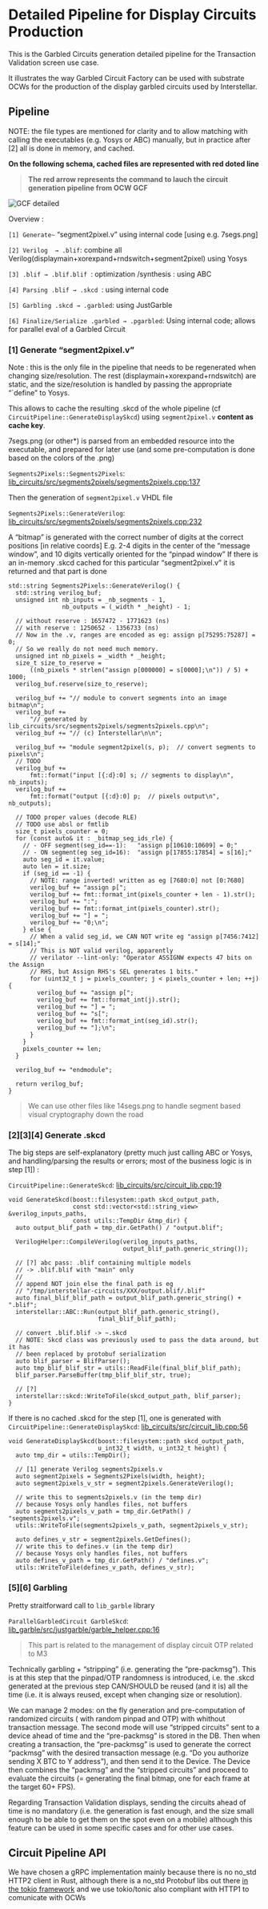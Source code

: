 # Detailed Pipeline for Display Circuits Production

This is the Garbled Circuits generation detailed pipeline for the Transaction Validation screen use case.

It illustrates the way Garbled Circuit Factory can be used with substrate OCWs for the production of the display garbled circuits used by Interstellar.

## Pipeline


NOTE: the file types are mentioned for clarity and to allow matching with calling the executables (e.g. Yosys or ABC) manually, but in practice after [2] all is done in memory, and cached.


**On the following schema, cached files are represented with red doted line**

> **The red arrow represents the command to lauch the circuit generation pipeline from OCW GCF**



![GCF detailed](./fig/InterstellarDetailedPipeline.BW.svg)

Overview : 

`[1] Generate~` “segment2pixel.v” using internal code [using e.g. 7segs.png]

` [2] Verilog  → .blif `: combine all Verilog(displaymain+xorexpand+rndswitch+segment2pixel) using Yosys

`[3] .blif → .blif.blif `: optimization /synthesis : using ABC

`[4] Parsing .blif → .skcd `: using internal code

`[5] Garbling .skcd → .garbled`: using JustGarble

`[6] Finalize/Serialize .garbled → .pgarbled`: Using internal code; allows for parallel eval of a Garbled Circuit


### [1] Generate “segment2pixel.v”

Note : this is the only file in the pipeline that needs to be regenerated when changing size/resolution. The rest (displaymain+xorexpand+rndswitch) are static, and the size/resolution is handled by passing the appropriate “`define” to Yosys.

This allows to cache the resulting .skcd of the whole pipeline (cf `CircuitPipeline::GenerateDisplaySkcd`) using `segment2pixel.v` **content as cache key**.

7segs.png (or other*) is parsed from an embedded resource into the executable, and prepared for later use (and some pre-computation is done based on the colors of the .png)

`Segments2Pixels::Segments2Pixels`: [lib_circuits/src/segments2pixels/segments2pixels.cpp:137](https://github.com/Interstellar-Network/lib_circuits/blob/initial/src/segments2pixels/segments2pixels.cpp#L137)

Then the generation of `segment2pixel.v` VHDL file

`Segments2Pixels::GenerateVerilog`: [ lib_circuits/src/segments2pixels/segments2pixels.cpp:232](https://github.com/Interstellar-Network/lib_circuits/blob/initial/src/segments2pixels/segments2pixels.cpp#L137)

A “bitmap” is generated with the correct number of digits at the correct positions [in relative coords]
E.g. 2-4 digits in the center of the “message window”, and 10 digits vertically oriented for the “pinpad window”
If there is an in-memory .skcd cached for this particular “segment2pixel.v” it is returned and that part is done

```cpp, editable
std::string Segments2Pixels::GenerateVerilog() {
  std::string verilog_buf;
  unsigned int nb_inputs = _nb_segments - 1,
               nb_outputs = (_width * _height) - 1;

  // without reserve : 1657472 - 1771623 (ns)
  // with reserve : 1250652 - 1356733 (ns)
  // Now in the .v, ranges are encoded as eg: assign p[75295:75287] = 0;
  // So we really do not need much memory.
  unsigned int nb_pixels = _width * _height;
  size_t size_to_reserve =
      ((nb_pixels * strlen("assign p[000000] = s[0000];\n")) / 5) + 1000;
  verilog_buf.reserve(size_to_reserve);

  verilog_buf += "// module to convert segments into an image bitmap\n";
  verilog_buf +=
      "// generated by lib_circuits/src/segments2pixels/segments2pixels.cpp\n";
  verilog_buf += "// (c) Interstellar\n\n";

  verilog_buf += "module segment2pixel(s, p);  // convert segments to pixels\n";
  // TODO
  verilog_buf +=
      fmt::format("input [{:d}:0] s; // segments to display\n", nb_inputs);
  verilog_buf +=
      fmt::format("output [{:d}:0] p;  // pixels output\n", nb_outputs);

  // TODO proper values (decode RLE)
  // TODO use absl or fmtlib
  size_t pixels_counter = 0;
  for (const auto& it : _bitmap_seg_ids_rle) {
    // - OFF segment(seg_id==-1):   "assign p[10610:10609] = 0;"
    // - ON segment(eg seg_id=16):  "assign p[17855:17854] = s[16];"
    auto seg_id = it.value;
    auto len = it.size;
    if (seg_id == -1) {
      // NOTE: range inverted! written as eg [7680:0] not [0:7680]
      verilog_buf += "assign p[";
      verilog_buf += fmt::format_int(pixels_counter + len - 1).str();
      verilog_buf += ":";
      verilog_buf += fmt::format_int(pixels_counter).str();
      verilog_buf += "] = ";
      verilog_buf += "0;\n";
    } else {
      // When a valid seg_id, we CAN NOT write eg "assign p[7456:7412] = s[14];"
      // This is NOT valid verilog, apparently
      // verilator --lint-only: "Operator ASSIGNW expects 47 bits on the Assign
      // RHS, but Assign RHS's SEL generates 1 bits."
      for (uint32_t j = pixels_counter; j < pixels_counter + len; ++j) {
        verilog_buf += "assign p[";
        verilog_buf += fmt::format_int(j).str();
        verilog_buf += "] = ";
        verilog_buf += "s[";
        verilog_buf += fmt::format_int(seg_id).str();
        verilog_buf += "];\n";
      }
    }
    pixels_counter += len;
  }

  verilog_buf += "endmodule";

  return verilog_buf;
}
```
> We can use other files like 14segs.png to handle segment based visual cryptography down the road


### [2][3][4] Generate .skcd

The big steps are self-explanatory (pretty much just calling ABC or Yosys, and handling/parsing the results or errors; most of the business logic is in step [1]) :

`CircuitPipeline::GenerateSkcd`: [lib_circuits/src/circuit_lib.cpp:19](https://github.com/Interstellar-Network/lib_circuits/blob/initial/src/circuit_lib.cpp#L19)

```cpp, editable
void GenerateSkcd(boost::filesystem::path skcd_output_path,
                  const std::vector<std::string_view> &verilog_inputs_paths,
                  const utils::TempDir &tmp_dir) {
  auto output_blif_path = tmp_dir.GetPath() / "output.blif";

  VerilogHelper::CompileVerilog(verilog_inputs_paths,
                                output_blif_path.generic_string());

  // [?] abc pass: .blif containing multiple models
  // -> .blif.blif with "main" only
  //
  // append NOT join else the final path is eg
  // "/tmp/interstellar-circuits/XXX/output.blif/.blif"
  auto final_blif_blif_path = output_blif_path.generic_string() + ".blif";
  interstellar::ABC::Run(output_blif_path.generic_string(),
                         final_blif_blif_path);

  // convert .blif.blif -> ~.skcd
  // NOTE: Skcd class was previously used to pass the data around, but it has
  // been replaced by protobuf serialization
  auto blif_parser = BlifParser();
  auto tmp_blif_blif_str = utils::ReadFile(final_blif_blif_path);
  blif_parser.ParseBuffer(tmp_blif_blif_str, true);

  // [?]
  interstellar::skcd::WriteToFile(skcd_output_path, blif_parser);
}
```

If there is no cached .skcd for the step [1], one is generated with 
`CircuitPipeline::GenerateDisplaySkcd`: [lib_circuits/src/circuit_lib.cpp:56](https://github.com/Interstellar-Network/lib_circuits/blob/initial/src/circuit_lib.cpp#L56)

```cpp, editable
void GenerateDisplaySkcd(boost::filesystem::path skcd_output_path,
                         u_int32_t width, u_int32_t height) {
  auto tmp_dir = utils::TempDir();

  // [1] generate Verilog segments2pixels.v
  auto segment2pixels = Segments2Pixels(width, height);
  auto segment2pixels_v_str = segment2pixels.GenerateVerilog();

  // write this to segments2pixels.v (in the temp dir)
  // because Yosys only handles files, not buffers
  auto segments2pixels_v_path = tmp_dir.GetPath() / "segments2pixels.v";
  utils::WriteToFile(segments2pixels_v_path, segment2pixels_v_str);

  auto defines_v_str = segment2pixels.GetDefines();
  // write this to defines.v (in the temp dir)
  // because Yosys only handles files, not buffers
  auto defines_v_path = tmp_dir.GetPath() / "defines.v";
  utils::WriteToFile(defines_v_path, defines_v_str);
```  

### [5][6] Garbling

Pretty straitforward call to `lib_garble` library

`ParallelGarbledCircuit GarbleSkcd`: [lib_garble/src/justgarble/garble_helper.cpp:16](https://github.com/Interstellar-Network/lib_garble/blob/initial/src/justgarble/garble_helper.cpp#L16)

>This part is related to the management of display circuit OTP related to M3

Technically garbling + “stripping” (i.e. generating the “pre-packmsg”).
This is at this step that the pinpad/OTP randomness is introduced, i.e. the .skcd generated at the previous step CAN/SHOULD be reused (and it is) all the time (i.e. it is always reused, except when changing size or resolution).

We can manage 2 modes: on the fly generation and pre-computation of randomized circuits ( with random pinpad and OTP) with whithout transaction message.
The second mode will use “stripped circuits” sent to a device ahead of time and the “pre-packmsg” is stored in the DB.
Then when creating a transaction, the “pre-packmsg” is used to generate the correct “packmsg” with the desired transaction  message (e.g. “Do you authorize sending X BTC to Y address”), and then send it to the Device.
The Device then combines the “packmsg” and the “stripped circuits” and proceed to evaluate the circuits (= generating the final bitmap, one for each frame at the target 60+ FPS).

Regarding Transaction Validation displays, sending the circuits ahead of time is no mandatory (i.e. the generation is fast enough, and the size small enough to be able to get them on the spot even on a mobile) although this feature can be used in some specific cases and for other use cases.


## Circuit Pipeline API

We have chosen a  gRPC implementation mainly because  there is no no_std HTTP2 client in Rust, although there is a no_std Protobuf libs out there [in the tokio framework](https://github.com/tokio-rs/prost/blob/978fb03f05f9927b43d6d402044f9fb41a9addb3/README.md#using-prost-in-a-no_std-crate) 
and we use tokio/tonic also compliant with HTTP1 to comunicate with OCWs

